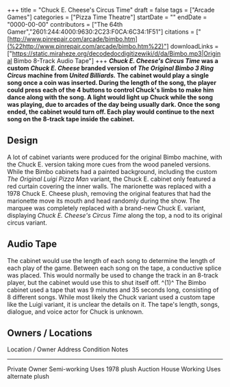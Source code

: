 +++
title = "Chuck E. Cheese's Circus Time"
draft = false
tags = ["Arcade Games"]
categories = ["Pizza Time Theatre"]
startDate = ""
endDate = "0000-00-00"
contributors = ["The 64th Gamer","2601:244:4000:9630:2C23:F0CA:6C34:1F51"]
citations = ["[http://www.pinrepair.com/arcade/bimbo.htm](%22http://www.pinrepair.com/arcade/bimbo.htm%22)"]
downloadLinks = ["https://static.miraheze.org/decodedocdigitizewiki/d/da/Bimbo.mp3|Original Bimbo 8-Track Audio Tape"]
+++
***Chuck E. Cheese's Circus Time* was a custom *Chuck E. Cheese* branded version of *The Original Bimbo 3 Ring Circus* machine from *United Billiards.*
The cabinet would play a single song once a coin was inserted. During the length of the song, the player could press each of the 4 buttons to control Chuck's limbs to make him dance along with the song. A light would light up Chuck while the song was playing, due to arcades of the day being usually dark. Once the song ended, the cabinet would turn off. Each play would continue to the next song on the 8-track tape inside the cabinet.**

## Design

A lot of cabinet variants were produced for the original Bimbo machine, with the Chuck E. version taking more cues from the wood paneled versions. While the Bimbo cabinets had a painted background, including the custom *The Original Luigi Pizza Man* variant, the Chuck E. cabinet only featured a red curtain covering the inner walls. The marionette was replaced with a 1978 Chuck E. Cheese plush, removing the original features that had the marionette move its mouth and head randomly during the show.
The marquee was completely replaced with a brand-new Chuck E. variant, displaying *Chuck E. Cheese's Circus Time* along the top, a nod to its original circus variant.

## Audio Tape

The cabinet would use the length of each song to determine the length of each play of the game. Between each song on the tape, a conductive splice was placed. This would normally be used to change the track in an 8-track player, but the cabinet would use this to shut itself off. ^(1)^
The Bimbo cabinet used a tape that was 9 minutes and 35 seconds long, consisting of 8 different songs. While most likely the Chuck variant used a custom tape like the Luigi variant, it is unclear the details on it. The tape's length, songs, dialogue, and voice actor for Chuck is unknown.

## Owners / Locations

  Location / Owner   Address   Condition      Notes
  ------------------ --------- -------------- ----------------------
  Private Owner                Semi-working   Uses 1978 plush
  Auction House                Working        Uses alternate plush
